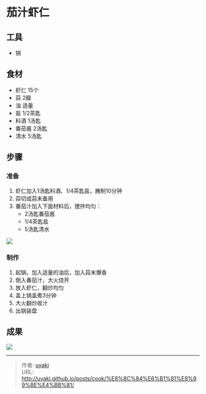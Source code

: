 # 茄汁虾仁


<!--more-->

## 工具

- 锅

## 食材

- 虾仁 15个
- 蒜 2瓣
- 油 适量
- 盐 1/2茶匙
- 料酒 1汤匙
- 番茄酱 2汤匙
- 清水 5汤匙
## 步骤

### 准备

1. 虾仁加入1汤匙料酒、1/4茶匙盐，腌制10分钟
2. 蒜切成蒜末备用
3. 番茄汁加入下面材料后，搅拌均匀：
   - 2汤匙番茄酱
   - 1/4茶匙盐
   - 5汤匙清水

![](https://cdn.jsdelivr.net/gh/uyaki/pic-cloud/img/20200223215520.png)

### 制作

1. 起锅，加入适量的油后，加入蒜末爆香
2. 倒入番茄汁，大火烧开
3. 放入虾仁，翻炒均匀
4. 盖上锅盖煮3分钟
5. 大火翻炒收汁
6. 出锅装盘

## 成果

![](https://cdn.jsdelivr.net/gh/uyaki/pic-cloud/img/20200223215628.png)


---

> 作者: [uyaki](https://www.github.com/uyaki)  
> URL: http://uyaki.github.io/posts/cook/%E8%8C%84%E6%B1%81%E8%99%BE%E4%BB%81/  

